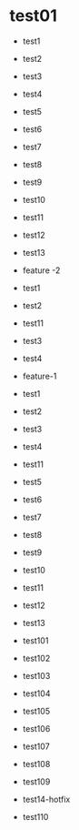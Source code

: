 # test01

- test1
- test2
- test3
- test4
- test5
- test6
- test7
- test8
- test9
- test10
- test11
- test12
- test13

- feature -2
- test1
- test2
- test11
- test3
- test4

- feature-1
- test1
- test2
- test3
- test4
- test11
- test5
- test6
- test7
- test8
- test9
- test10
- test11
- test12
- test13

- test101
- test102
- test103
- test104
- test105
- test106

- test107
- test108

- test109
- test14-hotfix

- test110
